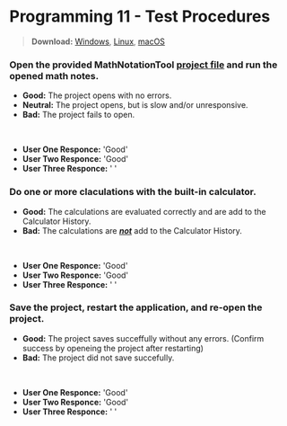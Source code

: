 # Programming 11 - Test Procedures
> **Download:** [Windows](https://github.com/ArchLeaders/MathNotationTool/releases/download/v1.0.0/Win64-MathNotationTool.exe), [Linux](https://github.com/ArchLeaders/MathNotationTool/releases/download/v1.0.0/Linux64-MathNotationTool), [macOS](https://github.com/ArchLeaders/MathNotationTool/releases/download/v1.0.0/OSx64-MathNotationTool)

### Open the provided MathNotationTool [project file](SampleProject.mntp) and run the opened math notes.

- **Good:** The project opens with no errors.
- **Neutral:** The project opens, but is slow and/or unresponsive.
- **Bad:** The project fails to open.

<br>

- **User One Responce:** 'Good'
- **User Two Responce:** 'Good'
- **User Three Responce:** ' '

### Do one or more claculations with the built-in calculator.

- **Good:** The calculations are evaluated correctly and are add to the Calculator History.
- **Bad:** The calculations are <ins>***not***</ins> add to the Calculator History.

<br>

- **User One Responce:** 'Good'
- **User Two Responce:** 'Good'
- **User Three Responce:** ' '

### Save the project, restart the application, and re-open the project.

- **Good:** The project saves succeffully without any errors. (Confirm success by openeing the project after restarting)
- **Bad:** The project did not save succefully.

<br>

- **User One Responce:** 'Good'
- **User Two Responce:** 'Good'
- **User Three Responce:** ' '
